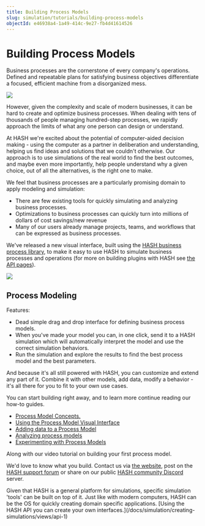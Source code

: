 ```yaml
---
title: Building Process Models
slug: simulation/tutorials/building-process-models
objectId: e46938a4-1a49-414c-9e27-fb4d41614526
---
```


# Building Process Models

Business processes are the cornerstone of every company's operations. Defined and repeatable plans for satisfying business objectives differentiate a focused, efficient machine from a disorganized mess.

![](https://lh6.googleusercontent.com/YxvT0V_yKdQM6dZLULbg5q7soOq0NKhBj9BmkALtWCeloWysqG2RrzBvdFuaJN9mWz7tybRh6wEMwvgf8kxHlLtrf1BFQwfyfWIbKF2mR4yQeSdxNqV8eRIZvCfSTd5LbR25gtvh)

However, given the complexity and scale of modern businesses, it can be hard to create and optimize business processes. When dealing with tens of thousands of people managing hundred-step processes, we rapidly approach the limits of what any one person can design or understand.

At HASH we're excited about the potential of computer-aided decision making - using the computer as a partner in deliberation and understanding, helping us find ideas and solutions that we couldn't otherwise. Our approach is to use simulations of the real world to find the best outcomes, and maybe even more importantly, help people understand why a given choice, out of all the alternatives, is the right one to make.

We feel that business processes are a particularly promising domain to apply modeling and simulation:

- There are few existing tools for quickly simulating and analyzing business processes.
- Optimizations to business processes can quickly turn into millions of dollars of cost savings/new revenue
- Many of our users already manage projects, teams, and workflows that can be expressed as business processes.

We've released a new visual interface, built using the [HASH business process library](/@hash/process), to make it easy to use HASH to simulate business processes and operations \(for more on building plugins with HASH see [the API pages](/docs/simulation/api/register-for-access)\).

![](https://cdn-us1.hash.ai/site/docs/image%20%2850%29.png)

## Process Modeling

Features:

- Dead simple drag and drop interface for defining business process models.
- When you've made your model you can, in one click, send it to a HASH simulation which will automatically interpret the model and use the correct simulation behaviors.
- Run the simulation and explore the results to find the best process model and the best parameters.

And because it's all still powered with HASH, you can customize and extend any part of it. Combine it with other models, add data, modify a behavior - it's all there for you to fit to your own use cases.

You can start building right away, and to learn more continue reading our how-to guides.

- [Process Model Concepts.](/docs/simulation/concepts/designing-with-process-models/process-model-concepts)
- [Using the Process Model Visual Interface](/docs/simulation/concepts/designing-with-process-models/using-the-process-model-builder)
- [Adding data to a Process Model](/docs/simulation/concepts/designing-with-process-models/using-data-in-a-process-model)
- [Analyzing process models](/docs/simulation/concepts/designing-with-process-models/analyzing-process-models)
- [Experimenting with Process Models](/docs/simulation/concepts/designing-with-process-models/experimenting-with-process-models)

Along with our video tutorial on building your first process model.

We'd love to know what you build. Contact us via [the website](/contact), post on the [HASH support forum](https://hash.community/) or share on our public [HASH community Discord](/discord) server.

<Hint style="info">
Given that HASH is a general platform for simulations, specific simulation 'tools' can be built on top of it. Just like with modern computers, HASH can be the OS for quickly creating domain specific applications. [Using the HASH API you can create your own interfaces.](/docs/simulation/creating-simulations/views/api-1)
</Hint>

